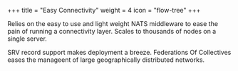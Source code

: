 +++
title = "Easy Connectivity"
weight = 4
icon = "flow-tree"
+++

Relies on the easy to use and light weight NATS middleware to ease the pain of running a connectivity layer.  Scales to thousands of nodes on a single server.

SRV record support makes deployment a breeze.  Federations Of Collectives eases the manageent of large geographically distributed networks.

